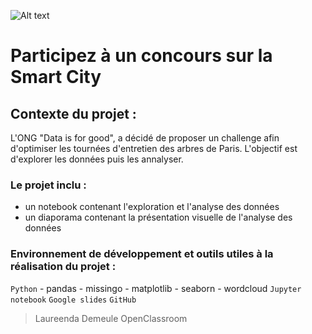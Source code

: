 ![Alt text](https://user.oc-static.com/upload/2023/03/30/16801901343159_Screenshot%202023-03-30%20at%2017.27.33.png)

# Participez à un concours sur la Smart City

## Contexte du projet : 
L'ONG "Data is for good", a décidé de proposer un challenge afin d'optimiser les tournées d'entretien des arbres de Paris. L'objectif est d'explorer les données puis les annalyser. 

### Le projet inclu :

- un notebook contenant l'exploration et l'analyse des données
- un diaporama contenant la présentation visuelle de l'analyse des données 

### Environnement de développement et outils utiles à la réalisation du projet :
`Python`
    - pandas
    - missingo
    - matplotlib 
    - seaborn
    - wordcloud
`Jupyter notebook` 
`Google slides` 
`GitHub` 

> Laureenda Demeule
> OpenClassroom
